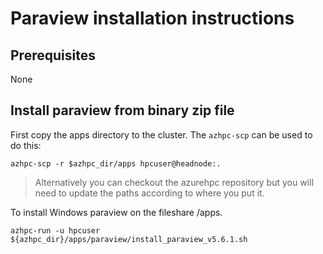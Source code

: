# Paraview installation instructions

## Prerequisites
None

## Install paraview from binary zip file

First copy the apps directory to the cluster.  The `azhpc-scp` can be used to do this:

    azhpc-scp -r $azhpc_dir/apps hpcuser@headnode:.


> Alternatively you can checkout the azurehpc repository but you will need to update the paths according to where you put it.

To install Windows paraview on the fileshare /apps.
```
azhpc-run -u hpcuser ${azhpc_dir}/apps/paraview/install_paraview_v5.6.1.sh
```
